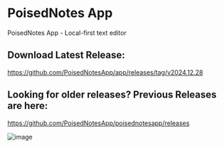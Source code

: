 # PoisedNotes App
PoisedNotes App - Local-first text editor

## Download Latest Release:
https://github.com/PoisedNotesApp/app/releases/tag/v2024.12.28

## Looking for older releases? Previous Releases are here:
https://github.com/PoisedNotesApp/poisednotesapp/releases

![image](https://github.com/user-attachments/assets/ba7b3603-f727-4e1a-889e-b4c0a3090aef)


